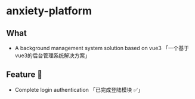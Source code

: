 # anxiety-platform

## What
- A background management system solution based on vue3 「一个基于vue3的后台管理系统解决方案」


## Feature 🚀 

- Complete login authentication 「已完成登陆模块 ✅」